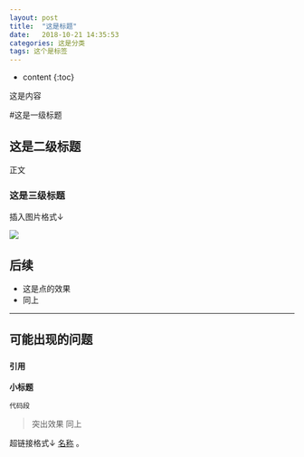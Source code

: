 ```yaml
---
layout: post 
title:  "这是标题"
date:   2018-10-21 14:35:53
categories: 这是分类
tags: 这个是标签
---
```


* content
{:toc}

这是内容



#这是一级标题

## 这是二级标题

正文

### 这是三级标题

插入图片格式↓

![](url)



## 后续

*  这是点的效果
*  同上

---

## 可能出现的问题

### `引用`

**小标题**

```
代码段
```



>突出效果
>同上


超链接格式↓
[名称](url) 。
